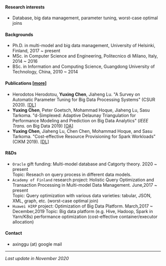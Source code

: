 [comment]: # (Short bio)

#### Research interests
- Database, big data management, parameter tuning, worst-case optimal joins

#### Backgrounds
- Ph.D. in multi-model and big data management, University of Helsinki, Finland, 2017 ~ present
- MSc. in Computer Science and Engineering, Politecnico di Milano, Italy, 2014 ~ 2016
- BSc. in Information and Computing Science, Guangdong University of Technology, China, 2010 ~ 2014 

#### Publications [[more]](https://scholar.google.com/citations?user=9nOJIrIAAAAJ&hl)
- Herodotos Herodotou, **Yuxing Chen**, Jiaheng Lu. "A Survey on Automatic Parameter Tuning for Big Data Processing Systems" (CSUR 2020). [[DL]](https://dl.acm.org/doi/abs/10.1145/3381027)
- **Yuxing Chen**, Peter Goetsch, Mohammad Hoque, Jiaheng Lu, Sasu Tarkoma. "d-Simplexed: Adaptive Delaunay Triangulation for Performance Modeling and Prediction on Big Data Analytics" (*IEEE Trans.* on Big Data 2019) [[OA]](https://ieeexplore.ieee.org/document/8878273)
- **Yuxing Chen**, Jiaheng Lu, Chen Chen, Mohammad Hoque, and Sasu Tarkoma. "Cost-effective Resource Provisioning for Spark Workloads" (CIKM 2019). [[DL]](https://dl.acm.org/citation.cfm?id=3358090)




#### R&Ds
 - `Oracle` gift funding: Multi-model database and Catgorty theory. 2020 ~ present  
 Topic: Reseach on query process in different data models. 
- `Academy of Finland` research project: Holistic Query Optimization and Transaction Processing in Multi-model Data Management. June,2017 ~ present  
 Topic: Query optimization with various data varieties: tabular, JSON, XML, graph, etc. (worst-case optimal join)
- `Huawei HIRP` project: Optimization of Big Data Platform. March,2017 ~ December,2019
 Topic: Big data platform (e.g. Hive, Hadoop, Spark in Yarn/K8s) performance optimization (cost-effective container/executor allocation)

#### Contact
- axinggu (at) google mail



------------

_Last update in November 2020_
